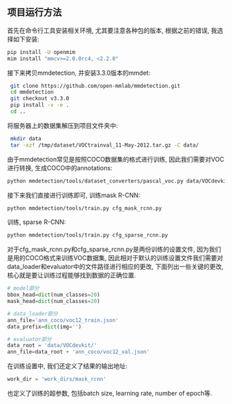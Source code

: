 
## 项目运行方法

首先在命令行工具安装相关环境, 尤其要注意各种包的版本, 根据之前的错误, 我选择如下安装:
```bash
pip install -U openmim
mim install "mmcv>=2.0.0rc4, <2.2.0"
``` 
接下来拷贝mmdetection, 并安装3.3.0版本的mmdet:
```bash
 git clone https://github.com/open-mmlab/mmdetection.git 
 cd mmdetection
 git checkout v3.3.0
 pip install -v -e .
 cd ..
```
将服务器上的数据集解压到项目文件夹中:
```bash
 mkdir data
 tar -xzf /tmp/dataset/VOCtrainval_11-May-2012.tar.gz -C data/
```
由于mmdetection常见是按照COCO数据集的格式进行训练, 因此我们需要对VOC进行转换, 生成COCO中的annotations:
```bash
python mmdetection/tools/dataset_converters/pascal_voc.py data/VOCdevkit/ --out-dir data/VOCdevkit/ann_coco/ --out-format coco
```
接下来我们直接进行训练即可, 训练mask R-CNN:
```bash
python mmdetection/tools/train.py cfg_mask_rcnn.py
```
训练, sparse R-CNN:
```bash
python mmdetection/tools/train.py cfg_sparse_rcnn.py
```
对于cfg_mask_rcnn.py和cfg_sparse_rcnn.py是两份训练的设置文件, 
因为我们是用的COCO格式来训练VOC数据集, 
因此相对于默认的训练设置文件我们需要对data_loader和evaluator中的文件路径进行相应的更改,
下面列出一些关键的更改, 核心就是要让训练过程能够找到数据的正确位置.
```python
# model部分
bbox_head=dict(num_classes=20)
mask_head=dict(num_classes=20)
```
```python
# data_loader部分
ann_file='ann_coco/voc12_train.json'
data_prefix=dict(img='')
```
```python
# evaluator部分
data_root = 'data/VOCdevkit/'
ann_file=data_root + 'ann_coco/voc12_val.json'
```
在训练设置中, 我们还定义了结果的输出地址:
```python
work_dir = 'work_dirs/mask_rcnn'
```
也定义了训练的超参数, 包括batch size, learning rate, number of epoch等.


